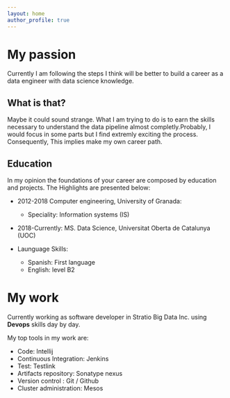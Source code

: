```yaml
---
layout: home
author_profile: true
---
```


# My passion

Currently I am following the steps I think will be better to build a career as a data engineer with data science knowledge.


## What is that?


Maybe it could sound strange. What I am trying to do is to earn the skills necessary to understand the data pipeline
almost completly.Probably, I would focus in some parts but I find extremly exciting the process. Consequently,
This implies make my own career path.

## Education

In my opinion the foundations of your career are composed by education and projects.
The Highlights are presented below:

* 2012-2018 Computer engineering, University of Granada:
  * Speciality: Information systems (IS)

* 2018-Currently: MS. Data Science, Universitat Oberta de Catalunya (UOC)

* Launguage Skills:
    * Spanish: First language
    * English: level B2


# My work


Currently working as software developer in Stratio Big Data Inc. using **Devops** skills day by day.


My top tools in my work are:

* Code: Intellij
* Continuous Integration: Jenkins
* Test: Testlink
* Artifacts repository: Sonatype nexus
* Version control : Git / Github
* Cluster administration: Mesos

